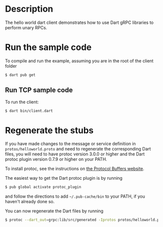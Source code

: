 # Description
The hello world dart client demonstrates how to use Dart gRPC libraries to
perform unary RPCs.

# Run the sample code
To compile and run the example, assuming you are in the root of the client folder

```sh
$ dart pub get
```
## Run TCP sample code

To run the client:

```sh
$ dart bin/client.dart
```
# Regenerate the stubs

If you have made changes to the message or service definition in
`protos/helloworld.proto` and need to regenerate the corresponding Dart files,
you will need to have protoc version 3.0.0 or higher and the Dart protoc plugin
version 0.7.9 or higher on your PATH.

To install protoc, see the instructions on
[the Protocol Buffers website](https://developers.google.com/protocol-buffers/).

The easiest way to get the Dart protoc plugin is by running

```sh
$ pub global activate protoc_plugin
```

and follow the directions to add `~/.pub-cache/bin` to your PATH, if you haven't
already done so.

You can now regenerate the Dart files by running

```sh
$ protoc --dart_out=grpc:lib/src/generated -Iprotos protos/helloworld.proto
```
